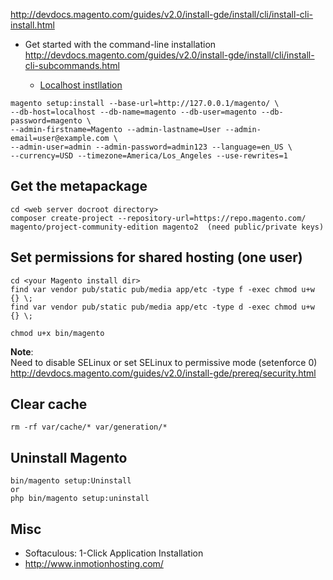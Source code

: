 http://devdocs.magento.com/guides/v2.0/install-gde/install/cli/install-cli-install.html

- Get started with the command-line installation
http://devdocs.magento.com/guides/v2.0/install-gde/install/cli/install-cli-subcommands.html

  - [Localhost instllation](http://devdocs.magento.com/guides/v2.1/install-gde/install/cli/install-cli-install.html#install-cli-example)
```
magento setup:install --base-url=http://127.0.0.1/magento/ \
--db-host=localhost --db-name=magento --db-user=magento --db-password=magento \
--admin-firstname=Magento --admin-lastname=User --admin-email=user@example.com \
--admin-user=admin --admin-password=admin123 --language=en_US \
--currency=USD --timezone=America/Los_Angeles --use-rewrites=1
```

## Get the metapackage
```
cd <web server docroot directory>
composer create-project --repository-url=https://repo.magento.com/ magento/project-community-edition magento2  (need public/private keys)
```


## Set permissions for shared hosting (one user)
```
cd <your Magento install dir>
find var vendor pub/static pub/media app/etc -type f -exec chmod u+w {} \;
find var vendor pub/static pub/media app/etc -type d -exec chmod u+w {} \;

chmod u+x bin/magento
```

**Note**:  
Need to disable SELinux or set SELinux to permissive mode (setenforce 0)  
http://devdocs.magento.com/guides/v2.0/install-gde/prereq/security.html

## Clear cache
`rm -rf var/cache/* var/generation/*`

## Uninstall Magento
```
bin/magento setup:Uninstall
or
php bin/magento setup:uninstall
```


## Misc
- Softaculous: 1-Click Application Installation   
- http://www.inmotionhosting.com/
